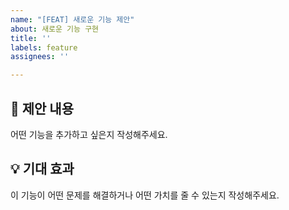 ```yaml
---
name: "[FEAT] 새로운 기능 제안"
about: 새로운 기능 구현
title: ''
labels: feature
assignees: ''

---
```


## 📝 제안 내용
어떤 기능을 추가하고 싶은지 작성해주세요.

## 💡 기대 효과
이 기능이 어떤 문제를 해결하거나 어떤 가치를 줄 수 있는지 작성해주세요.
